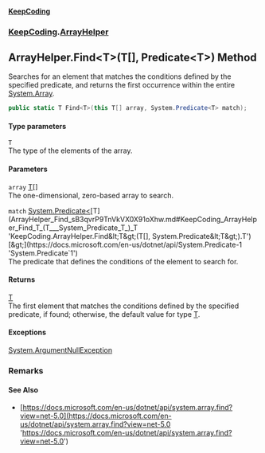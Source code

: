#### [KeepCoding](index.md 'index')
### [KeepCoding](KeepCoding.md 'KeepCoding').[ArrayHelper](ArrayHelper.md 'KeepCoding.ArrayHelper')
## ArrayHelper.Find&lt;T&gt;(T[], Predicate&lt;T&gt;) Method
Searches for an element that matches the conditions defined by the specified predicate, and returns the first occurrence within the entire [System.Array](https://docs.microsoft.com/en-us/dotnet/api/System.Array 'System.Array').  
```csharp
public static T Find<T>(this T[] array, System.Predicate<T> match);
```
#### Type parameters
<a name='KeepCoding_ArrayHelper_Find_T_(T___System_Predicate_T_)_T'></a>
`T`  
The type of the elements of the array.
  
#### Parameters
<a name='KeepCoding_ArrayHelper_Find_T_(T___System_Predicate_T_)_array'></a>
`array` [T](ArrayHelper_Find_sB3qvrP9TnVkVX0X91oXhw.md#KeepCoding_ArrayHelper_Find_T_(T___System_Predicate_T_)_T 'KeepCoding.ArrayHelper.Find&lt;T&gt;(T[], System.Predicate&lt;T&gt;).T')[[]](https://docs.microsoft.com/en-us/dotnet/api/System.Array 'System.Array')  
The one-dimensional, zero-based array to search.
  
<a name='KeepCoding_ArrayHelper_Find_T_(T___System_Predicate_T_)_match'></a>
`match` [System.Predicate&lt;](https://docs.microsoft.com/en-us/dotnet/api/System.Predicate-1 'System.Predicate`1')[T](ArrayHelper_Find_sB3qvrP9TnVkVX0X91oXhw.md#KeepCoding_ArrayHelper_Find_T_(T___System_Predicate_T_)_T 'KeepCoding.ArrayHelper.Find&lt;T&gt;(T[], System.Predicate&lt;T&gt;).T')[&gt;](https://docs.microsoft.com/en-us/dotnet/api/System.Predicate-1 'System.Predicate`1')  
The predicate that defines the conditions of the element to search for.
  
#### Returns
[T](ArrayHelper_Find_sB3qvrP9TnVkVX0X91oXhw.md#KeepCoding_ArrayHelper_Find_T_(T___System_Predicate_T_)_T 'KeepCoding.ArrayHelper.Find&lt;T&gt;(T[], System.Predicate&lt;T&gt;).T')  
The first element that matches the conditions defined by the specified predicate, if found; otherwise, the default value for type [T](ArrayHelper_Find_sB3qvrP9TnVkVX0X91oXhw.md#KeepCoding_ArrayHelper_Find_T_(T___System_Predicate_T_)_T 'KeepCoding.ArrayHelper.Find&lt;T&gt;(T[], System.Predicate&lt;T&gt;).T').
#### Exceptions
[System.ArgumentNullException](https://docs.microsoft.com/en-us/dotnet/api/System.ArgumentNullException 'System.ArgumentNullException')  
### Remarks
#### See Also
- [https://docs.microsoft.com/en-us/dotnet/api/system.array.find?view=net-5.0](https://docs.microsoft.com/en-us/dotnet/api/system.array.find?view=net-5.0 'https://docs.microsoft.com/en-us/dotnet/api/system.array.find?view=net-5.0')
